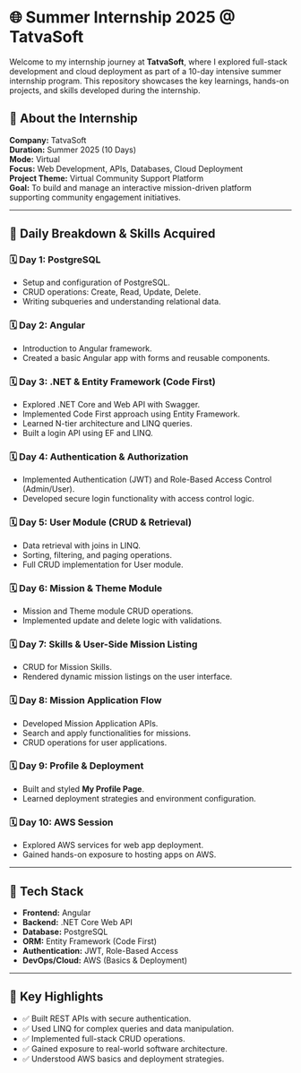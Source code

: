 # 🌐 Summer Internship 2025 @ TatvaSoft

Welcome to my internship journey at **TatvaSoft**, where I explored full-stack development and cloud deployment as part of a 10-day intensive summer internship program. This repository showcases the key learnings, hands-on projects, and skills developed during the internship.

## 🏢 About the Internship

**Company:** TatvaSoft  
**Duration:** Summer 2025 (10 Days)  
**Mode:** Virtual  
**Focus:** Web Development, APIs, Databases, Cloud Deployment  
**Project Theme:** Virtual Community Support Platform  
**Goal:** To build and manage an interactive mission-driven platform supporting community engagement initiatives.

---

## 📅 Daily Breakdown & Skills Acquired

### 🗓 Day 1: PostgreSQL
- Setup and configuration of PostgreSQL.
- CRUD operations: Create, Read, Update, Delete.
- Writing subqueries and understanding relational data.

### 🗓 Day 2: Angular
- Introduction to Angular framework.
- Created a basic Angular app with forms and reusable components.

### 🗓 Day 3: .NET & Entity Framework (Code First)
- Explored .NET Core and Web API with Swagger.
- Implemented Code First approach using Entity Framework.
- Learned N-tier architecture and LINQ queries.
- Built a login API using EF and LINQ.

### 🗓 Day 4: Authentication & Authorization
- Implemented Authentication (JWT) and Role-Based Access Control (Admin/User).
- Developed secure login functionality with access control logic.

### 🗓 Day 5: User Module (CRUD & Retrieval)
- Data retrieval with joins in LINQ.
- Sorting, filtering, and paging operations.
- Full CRUD implementation for User module.

### 🗓 Day 6: Mission & Theme Module
- Mission and Theme module CRUD operations.
- Implemented update and delete logic with validations.

### 🗓 Day 7: Skills & User-Side Mission Listing
- CRUD for Mission Skills.
- Rendered dynamic mission listings on the user interface.

### 🗓 Day 8: Mission Application Flow
- Developed Mission Application APIs.
- Search and apply functionalities for missions.
- CRUD operations for user applications.

### 🗓 Day 9: Profile & Deployment
- Built and styled **My Profile Page**.
- Learned deployment strategies and environment configuration.

### 🗓 Day 10: AWS Session
- Explored AWS services for web app deployment.
- Gained hands-on exposure to hosting apps on AWS.

---

## 🧰 Tech Stack

- **Frontend:** Angular
- **Backend:** .NET Core Web API
- **Database:** PostgreSQL
- **ORM:** Entity Framework (Code First)
- **Authentication:** JWT, Role-Based Access
- **DevOps/Cloud:** AWS (Basics & Deployment)

---

## 🚀 Key Highlights

- ✅ Built REST APIs with secure authentication.
- ✅ Used LINQ for complex queries and data manipulation.
- ✅ Implemented full-stack CRUD operations.
- ✅ Gained exposure to real-world software architecture.
- ✅ Understood AWS basics and deployment strategies.

